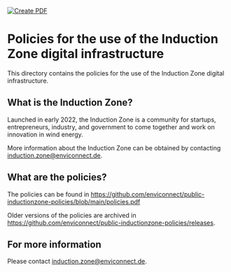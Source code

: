 [![Create PDF](https://github.com/enviconnect/public-inductionzone-policies/actions/workflows/createPDF.yml/badge.svg)](https://github.com/enviconnect/public-inductionzone-policies/actions/workflows/createPDF.yml)

# Policies for the use of the Induction Zone digital infrastructure

This directory contains the policies for the use of the Induction Zone digital infrastructure.

## What is the Induction Zone?
Launched in early 2022, the Induction Zone is a community for startups, entrepreneurs, industry, and government to come together and work on innovation in wind energy.

More information about the Induction Zone can be obtained by contacting [induction.zone@enviconnect.de](mailto:induction.zone@enviconnect.de).

## What are the policies?
The policies can be found in https://github.com/enviconnect/public-inductionzone-policies/blob/main/policies.pdf

Older versions of the policies are archived in https://github.com/enviconnect/public-inductionzone-policies/releases.

## For more information
Please contact [induction.zone@enviconnect.de](mailto:induction.zone@enviconnect.de).
